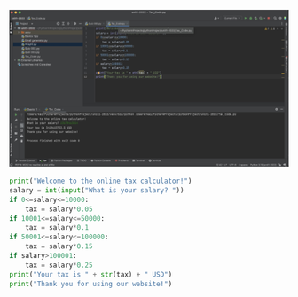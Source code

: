 ![Tax calculator](https://github.com/KaiFig/unit-1/blob/main/Tax_calculator.jpg)

```.py
print("Welcome to the online tax calculator!")
salary = int(input("What is your salary? "))
if 0<=salary<=10000:
    tax = salary*0.05
if 10001<=salary<=50000:
    tax = salary*0.1
if 50001<=salary<=100000:
    tax = salary*0.15
if salary>100001:
    tax = salary*0.25
print("Your tax is " + str(tax) + " USD")
print("Thank you for using our website!")
